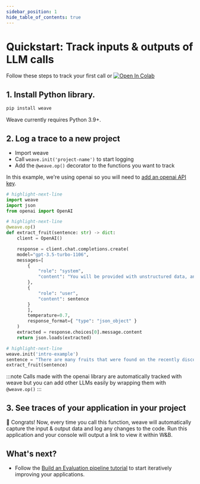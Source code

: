 ```yaml
---
sidebar_position: 1
hide_table_of_contents: true
---
```


# Quickstart: Track inputs & outputs of LLM calls

Follow these steps to track your first call or <a target="_blank" href="http://wandb.me/weave_colab"><img src="https://colab.research.google.com/assets/colab-badge.svg" alt="Open In Colab"/></a>

## 1. Install Python library.
```python
pip install weave
```
Weave currently requires Python 3.9+.

## 2. Log a trace to a new project

- Import weave
- Call `weave.init('project-name')` to start logging
- Add the `@weave.op()` decorator to the functions you want to track

In this example, we're using openai so you will need to [add an openai API key](https://platform.openai.com/docs/quickstart/step-2-setup-your-api-key).

```python
# highlight-next-line
import weave
import json
from openai import OpenAI

# highlight-next-line
@weave.op()
def extract_fruit(sentence: str) -> dict:
    client = OpenAI()

    response = client.chat.completions.create(
    model="gpt-3.5-turbo-1106",
    messages=[
        {
            "role": "system",
            "content": "You will be provided with unstructured data, and your task is to parse it one JSON dictionary with fruit, color and flavor as keys."
        },
        {
            "role": "user",
            "content": sentence
        }
        ],
        temperature=0.7,
        response_format={ "type": "json_object" }
    )
    extracted = response.choices[0].message.content
    return json.loads(extracted)

# highlight-next-line
weave.init('intro-example')
sentence = "There are many fruits that were found on the recently discovered planet Goocrux. There are neoskizzles that grow there, which are purple and taste like candy."
extract_fruit(sentence)
```

:::note
Calls made with the openai library are automatically tracked with weave but you can add other LLMs easily by wrapping them with `@weave.op()`
:::

## 3. See traces of your application in your project
🎉 Congrats! Now, every time you call this function, weave will automatically capture the input & output data and log any changes to the code.
Run this application and your console will output a link to view it within W&B.

## What's next?

- Follow the [Build an Evaluation pipeline tutorial](/tutorial-eval) to start iteratively improving your applications.
